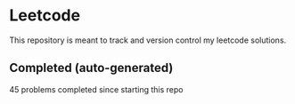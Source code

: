 # Leetcode

This repository is meant to track and version control my leetcode solutions.

## Completed (auto-generated)

45 problems completed since starting this repo
